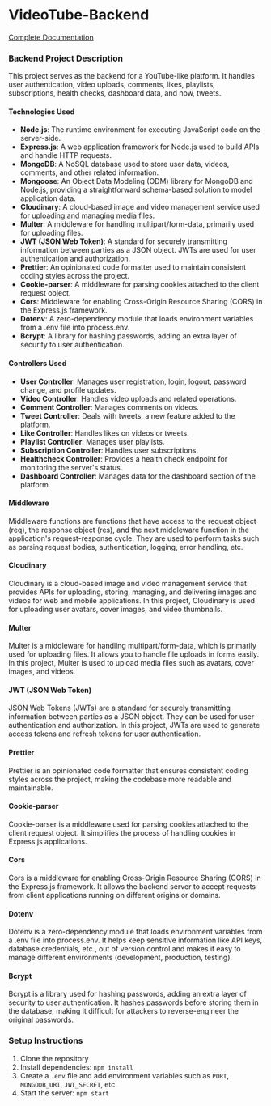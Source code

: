 # VideoTube-Backend

[Complete Documentation](https://documenter.getpostman.com/view/25112902/2s9Yywdz2v) 

### Backend Project Description

This project serves as the backend for a YouTube-like platform. It handles user authentication, video uploads, comments, likes, playlists, subscriptions, health checks, dashboard data, and now, tweets.

#### Technologies Used
- **Node.js**: The runtime environment for executing JavaScript code on the server-side.
- **Express.js**: A web application framework for Node.js used to build APIs and handle HTTP requests.
- **MongoDB**: A NoSQL database used to store user data, videos, comments, and other related information.
- **Mongoose**: An Object Data Modeling (ODM) library for MongoDB and Node.js, providing a straightforward schema-based solution to model application data.
- **Cloudinary**: A cloud-based image and video management service used for uploading and managing media files.
- **Multer**: A middleware for handling multipart/form-data, primarily used for uploading files.
- **JWT (JSON Web Token)**: A standard for securely transmitting information between parties as a JSON object. JWTs are used for user authentication and authorization.
- **Prettier**: An opinionated code formatter used to maintain consistent coding styles across the project.
- **Cookie-parser**: A middleware for parsing cookies attached to the client request object.
- **Cors**: Middleware for enabling Cross-Origin Resource Sharing (CORS) in the Express.js framework.
- **Dotenv**: A zero-dependency module that loads environment variables from a .env file into process.env.
- **Bcrypt**: A library for hashing passwords, adding an extra layer of security to user authentication.

#### Controllers Used
- **User Controller**: Manages user registration, login, logout, password change, and profile updates.
- **Video Controller**: Handles video uploads and related operations.
- **Comment Controller**: Manages comments on videos.
- **Tweet Controller**: Deals with tweets, a new feature added to the platform.
- **Like Controller**: Handles likes on videos or tweets.
- **Playlist Controller**: Manages user playlists.
- **Subscription Controller**: Handles user subscriptions.
- **Healthcheck Controller**: Provides a health check endpoint for monitoring the server's status.
- **Dashboard Controller**: Manages data for the dashboard section of the platform.

#### Middleware
Middleware functions are functions that have access to the request object (req), the response object (res), and the next middleware function in the application's request-response cycle. They are used to perform tasks such as parsing request bodies, authentication, logging, error handling, etc.

#### Cloudinary
Cloudinary is a cloud-based image and video management service that provides APIs for uploading, storing, managing, and delivering images and videos for web and mobile applications. In this project, Cloudinary is used for uploading user avatars, cover images, and video thumbnails.

#### Multer
Multer is a middleware for handling multipart/form-data, which is primarily used for uploading files. It allows you to handle file uploads in forms easily. In this project, Multer is used to upload media files such as avatars, cover images, and videos.

#### JWT (JSON Web Token)
JSON Web Tokens (JWTs) are a standard for securely transmitting information between parties as a JSON object. They can be used for user authentication and authorization. In this project, JWTs are used to generate access tokens and refresh tokens for user authentication.

#### Prettier
Prettier is an opinionated code formatter that ensures consistent coding styles across the project, making the codebase more readable and maintainable.

#### Cookie-parser
Cookie-parser is a middleware used for parsing cookies attached to the client request object. It simplifies the process of handling cookies in Express.js applications.

#### Cors
Cors is a middleware for enabling Cross-Origin Resource Sharing (CORS) in the Express.js framework. It allows the backend server to accept requests from client applications running on different origins or domains.

#### Dotenv
Dotenv is a zero-dependency module that loads environment variables from a .env file into process.env. It helps keep sensitive information like API keys, database credentials, etc., out of version control and makes it easy to manage different environments (development, production, testing).

#### Bcrypt
Bcrypt is a library used for hashing passwords, adding an extra layer of security to user authentication. It hashes passwords before storing them in the database, making it difficult for attackers to reverse-engineer the original passwords.

### Setup Instructions
1. Clone the repository
2. Install dependencies: `npm install`
3. Create a `.env` file and add environment variables such as `PORT`, `MONGODB_URI`, `JWT_SECRET`, etc.
4. Start the server: `npm start`
